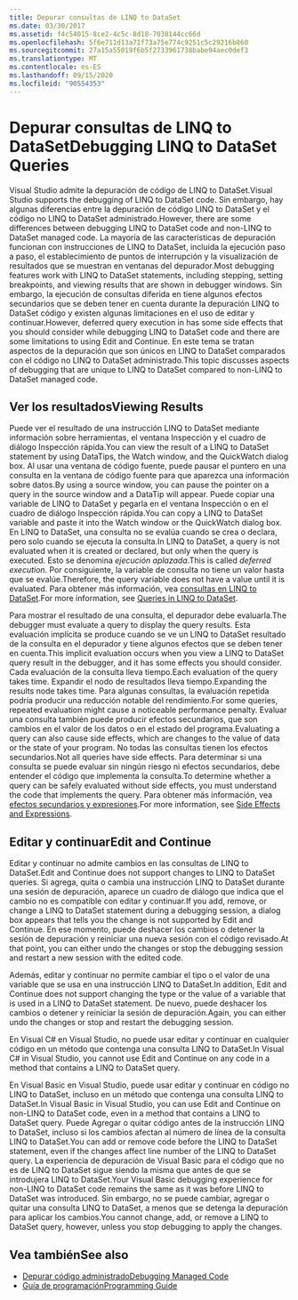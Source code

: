 ```yaml
---
title: Depurar consultas de LINQ to DataSet
ms.date: 03/30/2017
ms.assetid: f4c54015-8ce2-4c5c-8d18-7038144cc66d
ms.openlocfilehash: 5f6e711d13a71f73a75e774c9251c5c29216b860
ms.sourcegitcommit: 27a15a55019f6b5f2733961738babe94aec0def3
ms.translationtype: MT
ms.contentlocale: es-ES
ms.lasthandoff: 09/15/2020
ms.locfileid: "90554353"
---
```

# <a name="debugging-linq-to-dataset-queries"></a><span data-ttu-id="f9c9a-102">Depurar consultas de LINQ to DataSet</span><span class="sxs-lookup"><span data-stu-id="f9c9a-102">Debugging LINQ to DataSet Queries</span></span>

<span data-ttu-id="f9c9a-103">Visual Studio admite la depuración de código de LINQ to DataSet.</span><span class="sxs-lookup"><span data-stu-id="f9c9a-103">Visual Studio supports the debugging of LINQ to DataSet code.</span></span> <span data-ttu-id="f9c9a-104">Sin embargo, hay algunas diferencias entre la depuración de código LINQ to DataSet y el código no LINQ to DataSet administrado.</span><span class="sxs-lookup"><span data-stu-id="f9c9a-104">However, there are some differences between debugging LINQ to DataSet code and non-LINQ to DataSet managed code.</span></span> <span data-ttu-id="f9c9a-105">La mayoría de las características de depuración funcionan con instrucciones de LINQ to DataSet, incluida la ejecución paso a paso, el establecimiento de puntos de interrupción y la visualización de resultados que se muestran en ventanas del depurador.</span><span class="sxs-lookup"><span data-stu-id="f9c9a-105">Most debugging features work with LINQ to DataSet statements, including stepping, setting breakpoints, and viewing results that are shown in debugger windows.</span></span> <span data-ttu-id="f9c9a-106">Sin embargo, la ejecución de consultas diferida en tiene algunos efectos secundarios que se deben tener en cuenta durante la depuración LINQ to DataSet código y existen algunas limitaciones en el uso de editar y continuar.</span><span class="sxs-lookup"><span data-stu-id="f9c9a-106">However, deferred query execution in has some side effects that you should consider while debugging LINQ to DataSet code and there are some limitations to using Edit and Continue.</span></span> <span data-ttu-id="f9c9a-107">En este tema se tratan aspectos de la depuración que son únicos en LINQ to DataSet comparados con el código no LINQ to DataSet administrado.</span><span class="sxs-lookup"><span data-stu-id="f9c9a-107">This topic discusses aspects of debugging that are unique to LINQ to DataSet compared to non-LINQ to DataSet managed code.</span></span>  
  
## <a name="viewing-results"></a><span data-ttu-id="f9c9a-108">Ver los resultados</span><span class="sxs-lookup"><span data-stu-id="f9c9a-108">Viewing Results</span></span>  
 <span data-ttu-id="f9c9a-109">Puede ver el resultado de una instrucción LINQ to DataSet mediante información sobre herramientas, el ventana Inspección y el cuadro de diálogo Inspección rápida.</span><span class="sxs-lookup"><span data-stu-id="f9c9a-109">You can view the result of a LINQ to DataSet statement by using DataTips, the Watch window, and the QuickWatch dialog box.</span></span> <span data-ttu-id="f9c9a-110">Al usar una ventana de código fuente, puede pausar el puntero en una consulta en la ventana de código fuente para que aparezca una información sobre datos.</span><span class="sxs-lookup"><span data-stu-id="f9c9a-110">By using a source window, you can pause the pointer on a query in the source window and a DataTip will appear.</span></span> <span data-ttu-id="f9c9a-111">Puede copiar una variable de LINQ to DataSet y pegarla en el ventana Inspección o en el cuadro de diálogo Inspección rápida.</span><span class="sxs-lookup"><span data-stu-id="f9c9a-111">You can copy a LINQ to DataSet variable and paste it into the Watch window or the QuickWatch dialog box.</span></span> <span data-ttu-id="f9c9a-112">En LINQ to DataSet, una consulta no se evalúa cuando se crea o declara, pero solo cuando se ejecuta la consulta.</span><span class="sxs-lookup"><span data-stu-id="f9c9a-112">In LINQ to DataSet, a query is not evaluated when it is created or declared, but only when the query is executed.</span></span> <span data-ttu-id="f9c9a-113">Esto se denomina *ejecución aplazada*.</span><span class="sxs-lookup"><span data-stu-id="f9c9a-113">This is called *deferred execution*.</span></span> <span data-ttu-id="f9c9a-114">Por consiguiente, la variable de consulta no tiene un valor hasta que se evalúe.</span><span class="sxs-lookup"><span data-stu-id="f9c9a-114">Therefore, the query variable does not have a value until it is evaluated.</span></span> <span data-ttu-id="f9c9a-115">Para obtener más información, vea [consultas en LINQ to DataSet](queries-in-linq-to-dataset.md).</span><span class="sxs-lookup"><span data-stu-id="f9c9a-115">For more information, see [Queries in LINQ to DataSet](queries-in-linq-to-dataset.md).</span></span>  
  
 <span data-ttu-id="f9c9a-116">Para mostrar el resultado de una consulta, el depurador debe evaluarla.</span><span class="sxs-lookup"><span data-stu-id="f9c9a-116">The debugger must evaluate a query to display the query results.</span></span> <span data-ttu-id="f9c9a-117">Esta evaluación implícita se produce cuando se ve un LINQ to DataSet resultado de la consulta en el depurador y tiene algunos efectos que se deben tener en cuenta.</span><span class="sxs-lookup"><span data-stu-id="f9c9a-117">This implicit evaluation occurs when you view a LINQ to DataSet query result in the debugger, and it has some effects you should consider.</span></span> <span data-ttu-id="f9c9a-118">Cada evaluación de la consulta lleva tiempo.</span><span class="sxs-lookup"><span data-stu-id="f9c9a-118">Each evaluation of the query takes time.</span></span> <span data-ttu-id="f9c9a-119">Expandir el nodo de resultados lleva tiempo.</span><span class="sxs-lookup"><span data-stu-id="f9c9a-119">Expanding the results node takes time.</span></span> <span data-ttu-id="f9c9a-120">Para algunas consultas, la evaluación repetida podría producir una reducción notable del rendimiento.</span><span class="sxs-lookup"><span data-stu-id="f9c9a-120">For some queries, repeated evaluation might cause a noticeable performance penalty.</span></span> <span data-ttu-id="f9c9a-121">Evaluar una consulta también puede producir efectos secundarios, que son cambios en el valor de los datos o en el estado del programa.</span><span class="sxs-lookup"><span data-stu-id="f9c9a-121">Evaluating a query can also cause side effects, which are changes to the value of data or the state of your program.</span></span> <span data-ttu-id="f9c9a-122">No todas las consultas tienen los efectos secundarios.</span><span class="sxs-lookup"><span data-stu-id="f9c9a-122">Not all queries have side effects.</span></span> <span data-ttu-id="f9c9a-123">Para determinar si una consulta se puede evaluar sin ningún riesgo ni efectos secundarios, debe entender el código que implementa la consulta.</span><span class="sxs-lookup"><span data-stu-id="f9c9a-123">To determine whether a query can be safely evaluated without side effects, you must understand the code that implements the query.</span></span> <span data-ttu-id="f9c9a-124">Para obtener más información, vea [efectos secundarios y expresiones](/previous-versions/visualstudio/visual-studio-2013/a7a250bs(v=vs.120)).</span><span class="sxs-lookup"><span data-stu-id="f9c9a-124">For more information, see [Side Effects and Expressions](/previous-versions/visualstudio/visual-studio-2013/a7a250bs(v=vs.120)).</span></span>  
  
## <a name="edit-and-continue"></a><span data-ttu-id="f9c9a-125">Editar y continuar</span><span class="sxs-lookup"><span data-stu-id="f9c9a-125">Edit and Continue</span></span>  
 <span data-ttu-id="f9c9a-126">Editar y continuar no admite cambios en las consultas de LINQ to DataSet.</span><span class="sxs-lookup"><span data-stu-id="f9c9a-126">Edit and Continue does not support changes to LINQ to DataSet queries.</span></span> <span data-ttu-id="f9c9a-127">Si agrega, quita o cambia una instrucción LINQ to DataSet durante una sesión de depuración, aparece un cuadro de diálogo que indica que el cambio no es compatible con editar y continuar.</span><span class="sxs-lookup"><span data-stu-id="f9c9a-127">If you add, remove, or change a LINQ to DataSet statement during a debugging session, a dialog box appears that tells you the change is not supported by Edit and Continue.</span></span> <span data-ttu-id="f9c9a-128">En ese momento, puede deshacer los cambios o detener la sesión de depuración y reiniciar una nueva sesión con el código revisado.</span><span class="sxs-lookup"><span data-stu-id="f9c9a-128">At that point, you can either undo the changes or stop the debugging session and restart a new session with the edited code.</span></span>  
  
 <span data-ttu-id="f9c9a-129">Además, editar y continuar no permite cambiar el tipo o el valor de una variable que se usa en una instrucción LINQ to DataSet.</span><span class="sxs-lookup"><span data-stu-id="f9c9a-129">In addition, Edit and Continue does not support changing the type or the value of a variable that is used in a LINQ to DataSet statement.</span></span> <span data-ttu-id="f9c9a-130">De nuevo, puede deshacer los cambios o detener y reiniciar la sesión de depuración.</span><span class="sxs-lookup"><span data-stu-id="f9c9a-130">Again, you can either undo the changes or stop and restart the debugging session.</span></span>  
  
 <span data-ttu-id="f9c9a-131">En Visual C# en Visual Studio, no puede usar editar y continuar en cualquier código en un método que contenga una consulta LINQ to DataSet.</span><span class="sxs-lookup"><span data-stu-id="f9c9a-131">In Visual C# in Visual Studio, you cannot use Edit and Continue on any code in a method that contains a LINQ to DataSet query.</span></span>  
  
 <span data-ttu-id="f9c9a-132">En Visual Basic en Visual Studio, puede usar editar y continuar en código no LINQ to DataSet, incluso en un método que contenga una consulta LINQ to DataSet.</span><span class="sxs-lookup"><span data-stu-id="f9c9a-132">In Visual Basic in Visual Studio, you can use Edit and Continue on non-LINQ to DataSet code, even in a method that contains a LINQ to DataSet query.</span></span> <span data-ttu-id="f9c9a-133">Puede Agregar o quitar código antes de la instrucción LINQ to DataSet, incluso si los cambios afectan al número de línea de la consulta LINQ to DataSet.</span><span class="sxs-lookup"><span data-stu-id="f9c9a-133">You can add or remove code before the LINQ to DataSet statement, even if the changes affect line number of the LINQ to DataSet query.</span></span> <span data-ttu-id="f9c9a-134">La experiencia de depuración de Visual Basic para el código que no es de LINQ to DataSet sigue siendo la misma que antes de que se introdujera LINQ to DataSet.</span><span class="sxs-lookup"><span data-stu-id="f9c9a-134">Your Visual Basic debugging experience for non-LINQ to DataSet code remains the same as it was before LINQ to DataSet was introduced.</span></span> <span data-ttu-id="f9c9a-135">Sin embargo, no se puede cambiar, agregar o quitar una consulta LINQ to DataSet, a menos que se detenga la depuración para aplicar los cambios.</span><span class="sxs-lookup"><span data-stu-id="f9c9a-135">You cannot change, add, or remove a LINQ to DataSet query, however, unless you stop debugging to apply the changes.</span></span>  
  
## <a name="see-also"></a><span data-ttu-id="f9c9a-136">Vea también</span><span class="sxs-lookup"><span data-stu-id="f9c9a-136">See also</span></span>

- [<span data-ttu-id="f9c9a-137">Depurar código administrado</span><span class="sxs-lookup"><span data-stu-id="f9c9a-137">Debugging Managed Code</span></span>](/visualstudio/debugger/debugging-managed-code)
- [<span data-ttu-id="f9c9a-138">Guía de programación</span><span class="sxs-lookup"><span data-stu-id="f9c9a-138">Programming Guide</span></span>](programming-guide-linq-to-dataset.md)
